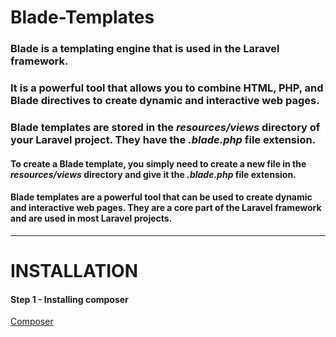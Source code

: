 # Blade-Templates

### Blade is a templating engine that is used in the Laravel framework. 

### It is a powerful tool that allows you to combine HTML, PHP, and Blade directives to create dynamic and interactive web pages.

### Blade templates are stored in the _resources/views_ directory of your Laravel project. They have the _.blade.php_ file extension.

#### To create a Blade template, you simply need to create a new file in the _resources/views_ directory and give it the _.blade.php_ file extension.

#### Blade templates are a powerful tool that can be used to create dynamic and interactive web pages. They are a core part of the Laravel framework and are used in most Laravel projects.

***
# INSTALLATION

#### Step 1 - Installing composer
[Composer](https://getcomposer.org)